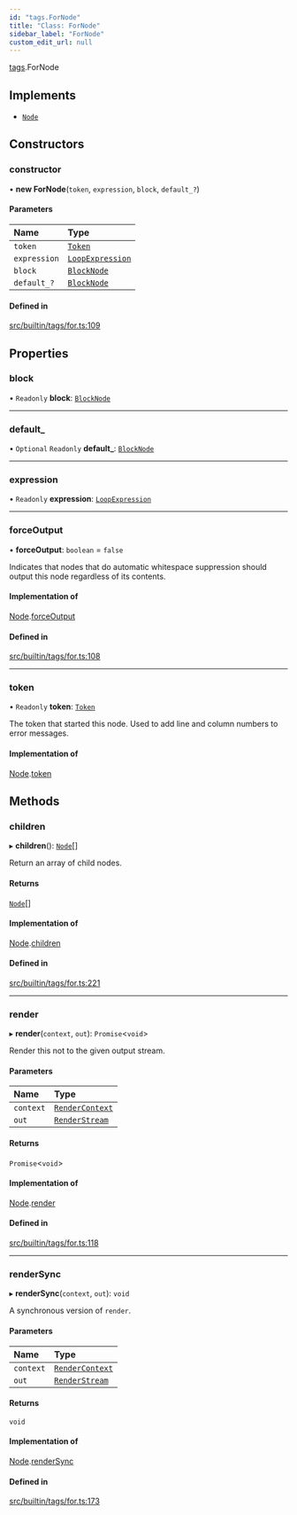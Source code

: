 ```yaml
---
id: "tags.ForNode"
title: "Class: ForNode"
sidebar_label: "ForNode"
custom_edit_url: null
---
```


[tags](../namespaces/tags.md).ForNode

## Implements

- [`Node`](../interfaces/Node.md)

## Constructors

### constructor

• **new ForNode**(`token`, `expression`, `block`, `default_?`)

#### Parameters

| Name | Type |
| :------ | :------ |
| `token` | [`Token`](tokens.Token.md) |
| `expression` | [`LoopExpression`](LoopExpression.md) |
| `block` | [`BlockNode`](BlockNode.md) |
| `default_?` | [`BlockNode`](BlockNode.md) |

#### Defined in

[src/builtin/tags/for.ts:109](https://github.com/jg-rp/liquidscript/blob/6bed77c/src/builtin/tags/for.ts#L109)

## Properties

### block

• `Readonly` **block**: [`BlockNode`](BlockNode.md)

___

### default\_

• `Optional` `Readonly` **default\_**: [`BlockNode`](BlockNode.md)

___

### expression

• `Readonly` **expression**: [`LoopExpression`](LoopExpression.md)

___

### forceOutput

• **forceOutput**: `boolean` = `false`

Indicates that nodes that do automatic whitespace suppression
should output this node regardless of its contents.

#### Implementation of

[Node](../interfaces/Node.md).[forceOutput](../interfaces/Node.md#forceoutput)

#### Defined in

[src/builtin/tags/for.ts:108](https://github.com/jg-rp/liquidscript/blob/6bed77c/src/builtin/tags/for.ts#L108)

___

### token

• `Readonly` **token**: [`Token`](tokens.Token.md)

The token that started this node. Used to add line and column numbers
to error messages.

#### Implementation of

[Node](../interfaces/Node.md).[token](../interfaces/Node.md#token)

## Methods

### children

▸ **children**(): [`Node`](../interfaces/Node.md)[]

Return an array of child nodes.

#### Returns

[`Node`](../interfaces/Node.md)[]

#### Implementation of

[Node](../interfaces/Node.md).[children](../interfaces/Node.md#children)

#### Defined in

[src/builtin/tags/for.ts:221](https://github.com/jg-rp/liquidscript/blob/6bed77c/src/builtin/tags/for.ts#L221)

___

### render

▸ **render**(`context`, `out`): `Promise`<`void`\>

Render this not to the given output stream.

#### Parameters

| Name | Type |
| :------ | :------ |
| `context` | [`RenderContext`](RenderContext.md) |
| `out` | [`RenderStream`](../interfaces/RenderStream.md) |

#### Returns

`Promise`<`void`\>

#### Implementation of

[Node](../interfaces/Node.md).[render](../interfaces/Node.md#render)

#### Defined in

[src/builtin/tags/for.ts:118](https://github.com/jg-rp/liquidscript/blob/6bed77c/src/builtin/tags/for.ts#L118)

___

### renderSync

▸ **renderSync**(`context`, `out`): `void`

A synchronous version of `render`.

#### Parameters

| Name | Type |
| :------ | :------ |
| `context` | [`RenderContext`](RenderContext.md) |
| `out` | [`RenderStream`](../interfaces/RenderStream.md) |

#### Returns

`void`

#### Implementation of

[Node](../interfaces/Node.md).[renderSync](../interfaces/Node.md#rendersync)

#### Defined in

[src/builtin/tags/for.ts:173](https://github.com/jg-rp/liquidscript/blob/6bed77c/src/builtin/tags/for.ts#L173)
